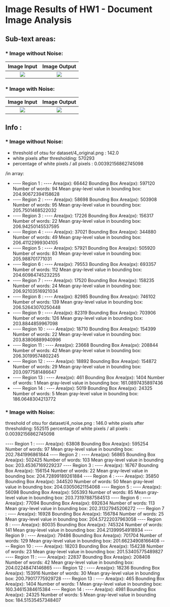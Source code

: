 # Image Results of HW1 - Document Image Analysis

## Sub-text areas:

### * Image without Noise:

Image Input                |  Image Output
:-------------------------:|:-------------------------:
![](https://github.com/charbitz/Computer_Vision_Projects/blob/master/homework_1/dataset/4_original.png)   |  ![](https://github.com/charbitz/Computer_Vision_Projects/blob/master/homework_1/results/4_original_res.png)

### * Image with Noise:

Image Input                |  Image Output
:-------------------------:|:-------------------------:
![](https://github.com/charbitz/Computer_Vision_Projects/blob/master/homework_1/dataset/4_noise.png)   |  ![](https://github.com/charbitz/Computer_Vision_Projects/blob/master/homework_1/results/4_noise_res.png)

## Info :

### * Image without Noise:

* threshold of otsu for  dataset/4_original.png  : 142.0
* white pixels after thresholding:  570293
* percentage of white pixels / all pixels : 0.00392156862745098

/in array: 


* ---- Region 1 : ----
Area(px): 66442
Bounding Box Area(px): 597120
Number of words: 94
Mean gray-level value in bounding box: 204.90672394158628
* ---- Region 2 : ----
Area(px): 58698
Bounding Box Area(px): 503908
Number of words: 95
Mean gray-level value in bounding box: 205.7501468522032
* ---- Region 3 : ----
Area(px): 17226
Bounding Box Area(px): 156317
Number of words: 22
Mean gray-level value in bounding box: 206.94250145537595
* ---- Region 4 : ----
Area(px): 37021
Bounding Box Area(px): 344880
Number of words: 49
Mean gray-level value in bounding box: 206.41122999304105
* ---- Region 5 : ----
Area(px): 57921
Bounding Box Area(px): 505920
Number of words: 83
Mean gray-level value in bounding box: 205.988701771031
* ---- Region 6 : ----
Area(px): 79553
Bounding Box Area(px): 693357
Number of words: 112
Mean gray-level value in bounding box: 204.60984745232255
* ---- Region 7 : ----
Area(px): 17520
Bounding Box Area(px): 158235
Number of words: 24
Mean gray-level value in bounding box: 206.92103516921034
* ---- Region 8 : ----
Area(px): 82985
Bounding Box Area(px): 746102
Number of words: 139
Mean gray-level value in bounding box: 206.52643070250448
* ---- Region 9 : ----
Area(px): 82319
Bounding Box Area(px): 703906
Number of words: 126
Mean gray-level value in bounding box: 203.8844859967098
* ---- Region 10 : ----
Area(px): 18710
Bounding Box Area(px): 154399
Number of words: 22
Mean gray-level value in bounding box: 203.83806889940996
* ---- Region 11 : ----
Area(px): 23668
Bounding Box Area(px): 208844
Number of words: 42
Mean gray-level value in bounding box: 206.30199574802245
* ---- Region 12 : ----
Area(px): 18892
Bounding Box Area(px): 154872
Number of words: 29
Mean gray-level value in bounding box: 203.0977581486647
* ---- Region 13 : ----
Area(px): 461
Bounding Box Area(px): 1404
Number of words: 1
Mean gray-level value in bounding box: 161.0897435897436
* ---- Region 14 : ----
Area(px): 5019
Bounding Box Area(px): 24325
Number of words: 5
Mean gray-level value in bounding box: 186.0648304213772


### * Image with Noise:

threshold of otsu for  dataset/4_noise.png  : 146.0
white pixels after thresholding:  552515
percentage of white pixels / all pixels : 0.00392156862745098

---- Region 1 : ----
Area(px): 63808
Bounding Box Area(px): 595254
Number of words: 97
Mean gray-level value in bounding box: 202.7841996861844
---- Region 2 : ----
Area(px): 56865
Bounding Box Area(px): 502425
Number of words: 103
Mean gray-level value in bounding box: 203.45367169229237
---- Region 3 : ----
Area(px): 16767
Bounding Box Area(px): 156154
Number of words: 22
Mean gray-level value in bounding box: 204.72899189261884
---- Region 4 : ----
Area(px): 35850
Bounding Box Area(px): 344520
Number of words: 50
Mean gray-level value in bounding box: 204.03050621154068
---- Region 5 : ----
Area(px): 56098
Bounding Box Area(px): 505393
Number of words: 85
Mean gray-level value in bounding box: 203.73197887584513
---- Region 6 : ----
Area(px): 77094
Bounding Box Area(px): 692634
Number of words: 113
Mean gray-level value in bounding box: 202.31327945206272
---- Region 7 : ----
Area(px): 16928
Bounding Box Area(px): 156784
Number of words: 25
Mean gray-level value in bounding box: 204.57222037963058
---- Region 8 : ----
Area(px): 80035
Bounding Box Area(px): 745324
Number of words: 141
Mean gray-level value in bounding box: 204.21399954918934
---- Region 9 : ----
Area(px): 79486
Bounding Box Area(px): 701704
Number of words: 129
Mean gray-level value in bounding box: 201.66234908166408
---- Region 10 : ----
Area(px): 18203
Bounding Box Area(px): 154238
Number of words: 23
Mean gray-level value in bounding box: 201.53405775489827
---- Region 11 : ----
Area(px): 22837
Bounding Box Area(px): 208408
Number of words: 42
Mean gray-level value in bounding box: 204.02248474146865
---- Region 12 : ----
Area(px): 18236
Bounding Box Area(px): 153916
Number of words: 30
Mean gray-level value in bounding box: 200.79017775929728
---- Region 13 : ----
Area(px): 465
Bounding Box Area(px): 1404
Number of words: 1
Mean gray-level value in bounding box: 160.34615384615384
---- Region 14 : ----
Area(px): 4981
Bounding Box Area(px): 24325
Number of words: 5
Mean gray-level value in bounding box: 184.51535457348407